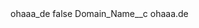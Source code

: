 <?xml version="1.0" encoding="UTF-8"?>
<CustomMetadata xmlns="http://soap.sforce.com/2006/04/metadata" xmlns:xsi="http://www.w3.org/2001/XMLSchema-instance" xmlns:xsd="http://www.w3.org/2001/XMLSchema">
    <label>ohaaa_de</label>
    <protected>false</protected>
    <values>
        <field>Domain_Name__c</field>
        <value xsi:type="xsd:string">ohaaa.de</value>
    </values>
</CustomMetadata>

